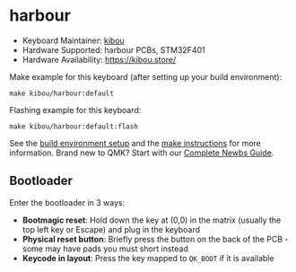 # harbour

* Keyboard Maintainer: [kibou](https://kibou.store/)
* Hardware Supported: harbour PCBs, STM32F401
* Hardware Availability: https://kibou.store/

Make example for this keyboard (after setting up your build environment):

    make kibou/harbour:default

Flashing example for this keyboard:

    make kibou/harbour:default:flash

See the [build environment setup](https://docs.qmk.fm/#/getting_started_build_tools) and the [make instructions](https://docs.qmk.fm/#/getting_started_make_guide) for more information. Brand new to QMK? Start with our [Complete Newbs Guide](https://docs.qmk.fm/#/newbs).

## Bootloader

Enter the bootloader in 3 ways:

* **Bootmagic reset**: Hold down the key at (0,0) in the matrix (usually the top left key or Escape) and plug in the keyboard
* **Physical reset button**: Briefly press the button on the back of the PCB - some may have pads you must short instead
* **Keycode in layout**: Press the key mapped to `QK_BOOT` if it is available
